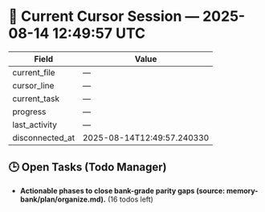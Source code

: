 # 📝 Current Cursor Session — 2025-08-14 12:49:57 UTC

| Field | Value |
|-------|-------|
| current_file | — |
| cursor_line | — |
| current_task | — |
| progress | — |
| last_activity | — |
| disconnected_at | 2025-08-14T12:49:57.240330 |

## 🕒 Open Tasks (Todo Manager)
- **Actionable phases to close bank-grade parity gaps (source: memory-bank/plan/organize.md).** (16 todos left)

